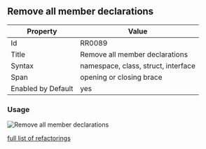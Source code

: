 ## Remove all member declarations

Property | Value
--- | ---
Id|RR0089
Title|Remove all member declarations
Syntax|namespace, class, struct, interface
Span|opening or closing brace
Enabled by Default|yes

### Usage

![Remove all member declarations](../../images/refactorings/RemoveAllMemberDeclarations.png)

[full list of refactorings](Refactorings.md)